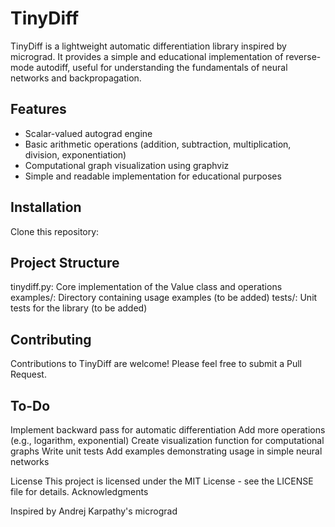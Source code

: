 # TinyDiff

TinyDiff is a lightweight automatic differentiation library inspired by micrograd. It provides a simple and educational implementation of reverse-mode autodiff, useful for understanding the fundamentals of neural networks and backpropagation.

## Features

- Scalar-valued autograd engine
- Basic arithmetic operations (addition, subtraction, multiplication, division, exponentiation)
- Computational graph visualization using graphviz
- Simple and readable implementation for educational purposes

## Installation

Clone this repository:




## Project Structure

tinydiff.py: Core implementation of the Value class and operations
examples/: Directory containing usage examples (to be added)
tests/: Unit tests for the library (to be added)

## Contributing
Contributions to TinyDiff are welcome! Please feel free to submit a Pull Request.

## To-Do
Implement backward pass for automatic differentiation
Add more operations (e.g., logarithm, exponential)
Create visualization function for computational graphs
Write unit tests
Add examples demonstrating usage in simple neural networks

License
This project is licensed under the MIT License - see the LICENSE file for details.
Acknowledgments

Inspired by Andrej Karpathy's micrograd


